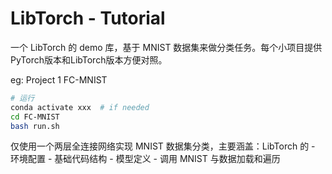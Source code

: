 # LibTorch - Tutorial

一个 LibTorch 的 demo 库，基于 MNIST 数据集来做分类任务。每个小项目提供PyTorch版本和LibTorch版本方便对照。

eg: Project 1 FC-MNIST

```bash
# 运行
conda activate xxx  # if needed
cd FC-MNIST
bash run.sh
```

仅使用一个两层全连接网络实现 MNIST 数据集分类，主要涵盖：LibTorch 的 - 环境配置 - 基础代码结构 - 模型定义 - 调用 MNIST 与数据加载和遍历